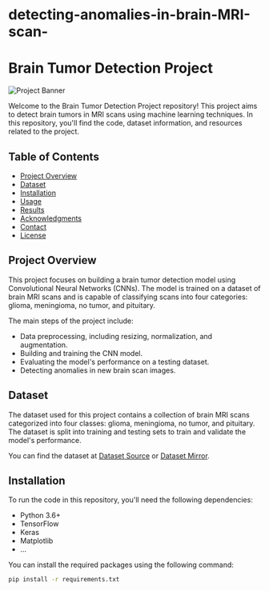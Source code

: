# detecting-anomalies-in-brain-MRI-scan-
# Brain Tumor Detection Project

![Project Banner](images/banner.jpg)

Welcome to the Brain Tumor Detection Project repository! This project aims to detect brain tumors in MRI scans using machine learning techniques. In this repository, you'll find the code, dataset information, and resources related to the project.

## Table of Contents

- [Project Overview](#project-overview)
- [Dataset](#dataset)
- [Installation](#installation)
- [Usage](#usage)
- [Results](#results)
- [Acknowledgments](#acknowledgments)
- [Contact](#contact)
- [License](#license)

## Project Overview

This project focuses on building a brain tumor detection model using Convolutional Neural Networks (CNNs). The model is trained on a dataset of brain MRI scans and is capable of classifying scans into four categories: glioma, meningioma, no tumor, and pituitary.

The main steps of the project include:
- Data preprocessing, including resizing, normalization, and augmentation.
- Building and training the CNN model.
- Evaluating the model's performance on a testing dataset.
- Detecting anomalies in new brain scan images.

## Dataset

The dataset used for this project contains a collection of brain MRI scans categorized into four classes: glioma, meningioma, no tumor, and pituitary. The dataset is split into training and testing sets to train and validate the model's performance.

You can find the dataset at [Dataset Source](link_to_dataset) or [Dataset Mirror](link_to_mirror).

## Installation

To run the code in this repository, you'll need the following dependencies:
- Python 3.6+
- TensorFlow
- Keras
- Matplotlib
- ...

You can install the required packages using the following command:
```bash
pip install -r requirements.txt
